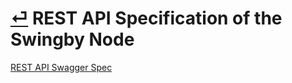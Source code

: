 # [⏎](../readme.md) REST API Specification of the Swingby Node

[REST API Swagger Spec](https://testnet-node.swingby.network/docs)

